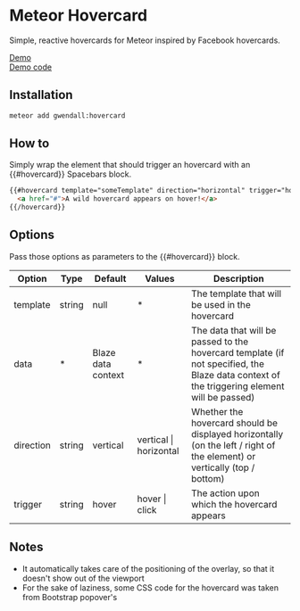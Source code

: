 Meteor Hovercard
================

Simple, reactive hovercards for Meteor inspired by Facebook hovercards.

[Demo](https://hovercard-demo.meteor.com)  
[Demo code](https://github.com/gwendall/meteor-hovercard-demo)

Installation
------------

``` sh
meteor add gwendall:hovercard
```

How to
-------

Simply wrap the element that should trigger an hovercard with an {{#hovercard}} Spacebars block.
``` html
{{#hovercard template="someTemplate" direction="horizontal" trigger="hover"}}
  <a href="#">A wild hovercard appears on hover!</a>
{{/hovercard}}
```

Options
-----

Pass those options as parameters to the {{#hovercard}} block.  


Option | Type | Default | Values | Description
----|------|----|----|----
template | string | null | * | The template that will be used in the hovercard
data | * | Blaze data context | * | The data that will be passed to the hovercard template (if not specified, the Blaze data context of the triggering element will be passed)
direction | string | vertical | vertical \| horizontal | Whether the hovercard should be displayed horizontally (on the left / right of the element) or vertically (top / bottom)
trigger | string | hover | hover \| click |The action upon which the hovercard appears

Notes
-----

- It automatically takes care of the positioning of the overlay, so that it doesn't show out of the viewport
- For the sake of laziness, some CSS code for the hovercard was taken from Bootstrap popover's
